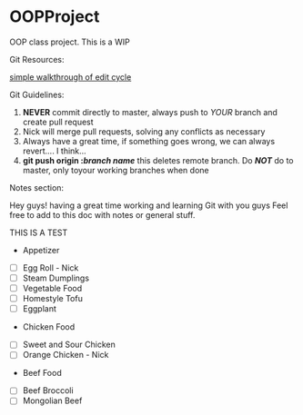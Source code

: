 # OOPProject

OOP class project. This is a WIP

Git Resources:

[simple walkthrough of edit cycle](http://dont-be-afraid-to-commit.readthedocs.io/en/latest/git/commandlinegit.html)

Git Guidelines:

1. **NEVER** commit directly to master, always push to *YOUR* branch and create pull request
2. Nick will merge pull requests, solving any conflicts as necessary
3. Always have a great time, if something goes wrong, we can always revert.... I think...
4. **git push origin :*branch name*** this deletes remote branch. Do ***_NOT_*** do to master, only toyour working branches when done

Notes section:

Hey guys! having a great time working and learning Git with you guys
Feel free to add to this doc with notes or general stuff.

THIS IS A TEST

- Appetizer
- [ ] Egg Roll      - Nick
- [ ] Steam Dumplings
- [ ] Vegetable Food
- [ ] Homestyle Tofu
- [ ] Eggplant
- Chicken Food
- [ ] Sweet and Sour Chicken
- [ ] Orange Chicken    - Nick
- Beef Food
- [ ] Beef Broccoli
- [ ] Mongolian Beef
